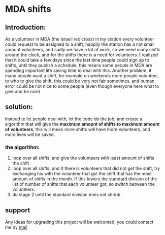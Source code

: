 # MDA shifts           
## Introduction: 
As a volunteer in MDA (the israeli rex cross) in my station every volunteer could request to be assigned to a shift, happily the station has a not small amount volunteers, and sadly we have a lot of work, so we need many shifts around the clock, and for the shifts there is a need for volunteers. I realized that it could take a few days since the last time people could sign up to shifts, until they publish a schedule, this means some people in MDA are spending important life saving time to deal with this.
Another problem, if many people want a shift, for example on weekends more people volunteer, to who to give the shift, this could be very not fair sometimes, and human error could be not nice to some people (even though everyone here what to give and be nice)
## solution:
Instead to let people deal with, let the code do the job, and create a algorithm that will give the **maximum amount of shifts to maximum amount of volunteers**, this will mean more shifts will have more volunteers, and more lives will be saved.        
### the algorithm:
1) loop over all shifts, and give the volunteers with least amount of shifts the shift
2) loop over all shifts, and if there is volunteers that did not get the shift, try exchanging his with the volunteer that got the shift that has the most amount of shifts in the month. If this lowers the standard division of the list of number of shifts that each volunteer got, so switch between the volunteers.
3) do stage 2 until the standard division does not shrink.
## support
Any ideas for upgrading this project will be welcomed, you could contact me by [mail](mailto:yalovbader@gmail.com)  

